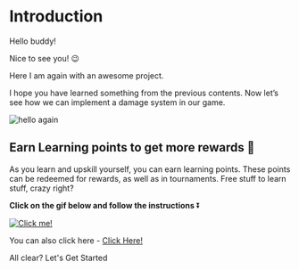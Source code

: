 # Introduction

Hello buddy!

Nice to see you! 😉

Here I am again with an awesome project.

I hope you have learned something from the previous contents. Now let’s see how we can implement a damage system in our game.

![hello again](https://media.giphy.com/media/JUebFeFo7jGTdZ56bO/giphy.gif)

## Earn Learning points to get more rewards 🎁

As you learn and upskill yourself, you can earn learning points. These points can be redeemed for rewards, as well as in tournaments. Free stuff to learn stuff, crazy right?

**Click on the gif below and follow the instructions** ⏬

[![Click me!](https://media.giphy.com/media/zz1v8vjwQwTja/giphy.gif)](https://academy.outscal.com/welcome/build-in-public/assignments)

You can also click here - [Click Here!](https://academy.outscal.com/welcome/build-in-public/assignments)

All clear? Let's Get Started
